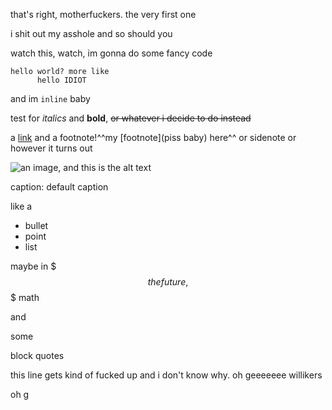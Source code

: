 that's right, motherfuckers. the very first one

i shit out my asshole and so should you

watch this, watch, im gonna do some fancy code

```
hello world? more like
      hello IDIOT
```

and im `inline` baby

test for *italics* and **bold**, ~~or whatever i decide to do instead~~

a [link](https://tagpro.gg) and a footnote!^^my [footnote](piss baby) here^^ or sidenote or however it turns out

![an image, and this is the alt text](/thumbs/twitter.jpg)

caption: default caption

like a

* bullet
* point
* list

maybe in
$$$
the future,
$$$
math

>>>
and
>>>>
some
>>>>
block quotes
>>>

this line gets kind of fucked up
and i don't know why. oh geeeeeee willikers

oh g